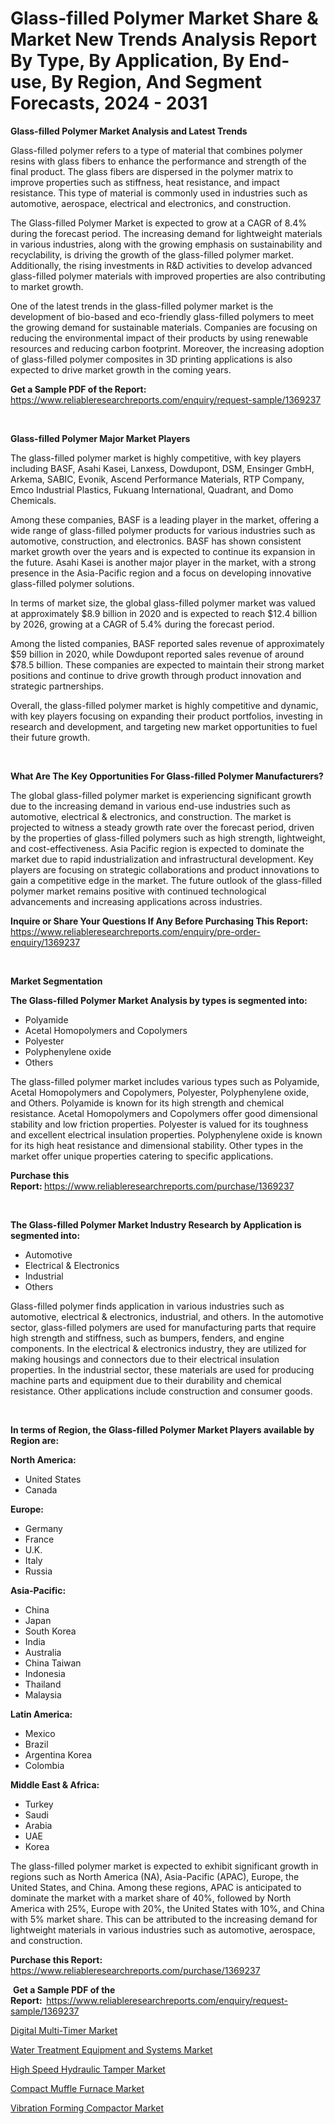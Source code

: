 <p><h1>Glass-filled Polymer Market Share & Market New Trends Analysis Report By Type, By Application, By End-use, By Region, And Segment Forecasts, 2024 - 2031</h1></p><p><strong>Glass-filled Polymer Market Analysis and Latest Trends</strong></p>
<p><p>Glass-filled polymer refers to a type of material that combines polymer resins with glass fibers to enhance the performance and strength of the final product. The glass fibers are dispersed in the polymer matrix to improve properties such as stiffness, heat resistance, and impact resistance. This type of material is commonly used in industries such as automotive, aerospace, electrical and electronics, and construction.</p><p>The Glass-filled Polymer Market is expected to grow at a CAGR of 8.4% during the forecast period. The increasing demand for lightweight materials in various industries, along with the growing emphasis on sustainability and recyclability, is driving the growth of the glass-filled polymer market. Additionally, the rising investments in R&D activities to develop advanced glass-filled polymer materials with improved properties are also contributing to market growth.</p><p>One of the latest trends in the glass-filled polymer market is the development of bio-based and eco-friendly glass-filled polymers to meet the growing demand for sustainable materials. Companies are focusing on reducing the environmental impact of their products by using renewable resources and reducing carbon footprint. Moreover, the increasing adoption of glass-filled polymer composites in 3D printing applications is also expected to drive market growth in the coming years.</p></p>
<p><strong>Get a Sample PDF of the Report:&nbsp;</strong> <a href="https://www.reliableresearchreports.com/enquiry/request-sample/1369237">https://www.reliableresearchreports.com/enquiry/request-sample/1369237</a></p>
<p>&nbsp;</p>
<p><strong>Glass-filled Polymer Major Market Players</strong></p>
<p><p>The glass-filled polymer market is highly competitive, with key players including BASF, Asahi Kasei, Lanxess, Dowdupont, DSM, Ensinger GmbH, Arkema, SABIC, Evonik, Ascend Performance Materials, RTP Company, Emco Industrial Plastics, Fukuang International, Quadrant, and Domo Chemicals. </p><p>Among these companies, BASF is a leading player in the market, offering a wide range of glass-filled polymer products for various industries such as automotive, construction, and electronics. BASF has shown consistent market growth over the years and is expected to continue its expansion in the future. Asahi Kasei is another major player in the market, with a strong presence in the Asia-Pacific region and a focus on developing innovative glass-filled polymer solutions.</p><p>In terms of market size, the global glass-filled polymer market was valued at approximately $8.9 billion in 2020 and is expected to reach $12.4 billion by 2026, growing at a CAGR of 5.4% during the forecast period.</p><p>Among the listed companies, BASF reported sales revenue of approximately $59 billion in 2020, while Dowdupont reported sales revenue of around $78.5 billion. These companies are expected to maintain their strong market positions and continue to drive growth through product innovation and strategic partnerships.</p><p>Overall, the glass-filled polymer market is highly competitive and dynamic, with key players focusing on expanding their product portfolios, investing in research and development, and targeting new market opportunities to fuel their future growth.</p></p>
<p>&nbsp;</p>
<p><strong>What Are The Key Opportunities For Glass-filled Polymer Manufacturers?</strong></p>
<p><p>The global glass-filled polymer market is experiencing significant growth due to the increasing demand in various end-use industries such as automotive, electrical & electronics, and construction. The market is projected to witness a steady growth rate over the forecast period, driven by the properties of glass-filled polymers such as high strength, lightweight, and cost-effectiveness. Asia Pacific region is expected to dominate the market due to rapid industrialization and infrastructural development. Key players are focusing on strategic collaborations and product innovations to gain a competitive edge in the market. The future outlook of the glass-filled polymer market remains positive with continued technological advancements and increasing applications across industries.</p></p>
<p><strong>Inquire or Share Your Questions If Any Before Purchasing This Report:</strong> <a href="https://www.reliableresearchreports.com/enquiry/pre-order-enquiry/1369237">https://www.reliableresearchreports.com/enquiry/pre-order-enquiry/1369237</a></p>
<p>&nbsp;</p>
<p><strong>Market Segmentation</strong></p>
<p><strong>The Glass-filled Polymer Market Analysis by types is segmented into:</strong></p>
<p><ul><li>Polyamide</li><li>Acetal Homopolymers and Copolymers</li><li>Polyester</li><li>Polyphenylene oxide</li><li>Others</li></ul></p>
<p><p>The glass-filled polymer market includes various types such as Polyamide, Acetal Homopolymers and Copolymers, Polyester, Polyphenylene oxide, and Others. Polyamide is known for its high strength and chemical resistance. Acetal Homopolymers and Copolymers offer good dimensional stability and low friction properties. Polyester is valued for its toughness and excellent electrical insulation properties. Polyphenylene oxide is known for its high heat resistance and dimensional stability. Other types in the market offer unique properties catering to specific applications.</p></p>
<p><strong>Purchase this Report:&nbsp;</strong><a href="https://www.reliableresearchreports.com/purchase/1369237">https://www.reliableresearchreports.com/purchase/1369237</a></p>
<p>&nbsp;</p>
<p><strong>The Glass-filled Polymer Market Industry Research by Application is segmented into:</strong></p>
<p><ul><li>Automotive</li><li>Electrical & Electronics</li><li>Industrial</li><li>Others</li></ul></p>
<p><p>Glass-filled polymer finds application in various industries such as automotive, electrical & electronics, industrial, and others. In the automotive sector, glass-filled polymers are used for manufacturing parts that require high strength and stiffness, such as bumpers, fenders, and engine components. In the electrical & electronics industry, they are utilized for making housings and connectors due to their electrical insulation properties. In the industrial sector, these materials are used for producing machine parts and equipment due to their durability and chemical resistance. Other applications include construction and consumer goods.</p></p>
<p>&nbsp;</p>
<p><strong>In terms of Region, the Glass-filled Polymer Market Players available by Region are:</strong></p>
<p>
    <p> <strong> North America: </strong>
        <ul>
            <li>United States</li>
            <li>Canada</li>
        </ul>
        </p> 
    <p> <strong> Europe: </strong>
        <ul>
            <li>Germany</li>
            <li>France</li>
            <li>U.K.</li>
            <li>Italy</li>
            <li>Russia</li>
        </ul>
        </p> 
    <p> <strong> Asia-Pacific: </strong>
        <ul>
            <li>China</li>
            <li>Japan</li>
            <li>South Korea</li>
            <li>India</li>
            <li>Australia</li>
            <li>China Taiwan</li>
            <li>Indonesia</li>
            <li>Thailand</li>
            <li>Malaysia</li>
        </ul>
        </p> 
    <p> <strong> Latin America: </strong>
        <ul>
            <li>Mexico</li>
            <li>Brazil</li>
            <li>Argentina Korea</li>
            <li>Colombia</li>
        </ul>
        </p> 
    <p> <strong> Middle East & Africa: </strong>
        <ul>
            <li>Turkey</li>
            <li>Saudi</li>
            <li>Arabia</li>
            <li>UAE</li>
            <li>Korea</li>
        </ul>
    </p>
    </p>
<p><p>The glass-filled polymer market is expected to exhibit significant growth in regions such as North America (NA), Asia-Pacific (APAC), Europe, the United States, and China. Among these regions, APAC is anticipated to dominate the market with a market share of 40%, followed by North America with 25%, Europe with 20%, the United States with 10%, and China with 5% market share. This can be attributed to the increasing demand for lightweight materials in various industries such as automotive, aerospace, and construction.</p></p>
<p><strong>Purchase this Report: </strong><a href="https://www.reliableresearchreports.com/purchase/1369237">https://www.reliableresearchreports.com/purchase/1369237</a></p>
<p>&nbsp;<strong>Get a Sample PDF of the Report:&nbsp;&nbsp;</strong><a href="https://www.reliableresearchreports.com/enquiry/request-sample/1369237">https://www.reliableresearchreports.com/enquiry/request-sample/1369237</a></p>
<p><strong></strong></p>
<p><p><a href="https://medium.com/@raymondgray765/digital-multi-timer-market-size-cagr-trends-2024-2030-6377add48217">Digital Multi-Timer Market</a></p><p><a href="https://medium.com/@v27092023/water-treatment-equipment-and-systems-market-size-market-outlook-and-market-forecast-2024-to-20115a3df9e7">Water Treatment Equipment and Systems Market</a></p><p><a href="https://medium.com/@linabernier/decoding-high-speed-hydraulic-tamper-market-metrics-market-share-trends-and-growth-patterns-364084758cf0">High Speed Hydraulic Tamper Market</a></p><p><a href="https://medium.com/@raymondgray765/compact-muffle-furnace-market-exploring-market-share-market-trends-and-future-growth-9addbbdd5d17">Compact Muffle Furnace Market</a></p><p><a href="https://medium.com/@linabernier/vibration-forming-compactor-market-exploring-market-share-market-trends-and-future-growth-e328fdc16d35">Vibration Forming Compactor Market</a></p></p>
